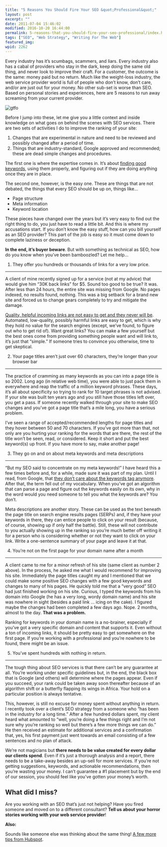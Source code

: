 ```yaml
---
title: "5 Reasons You Should Fire Your SEO &quot;Professional&quot;"
layout: post
excerpt: ""
date: 2011-07-04 15:46:02
modified: 2016-10-20 16:44:00
permalink: 5-reasons-that-you-should-fire-your-seo-professional/index.html
tags: ["SEO", "Web Strategy", "Writing For The Web"]
featured_img:
wpid: 2262
---
```



Every industry has it’s scumbags, scammers, and liars. Every industry also has a cabal of providers who stay in the dark, keep doing the same old thing, and never look to improve their craft. For a customer, the outcome is the same: money paid but no return. Much like the weight-loss industry, the web service provider world is full of people who don’t know, don’t care, and/or are just out for your money. No other sub-set is worse than SEO. Based on personal stories and experiences, here are 5 reasons to run away screaming from your current provider.

![gtfo](/_images/2011/07/gtfo.png)

Before I jump into these, let me give you a little context and inside knowledge on what goes on behind the scenes with SEO services. There are two sets of activities I do to improve the ranking of your site:

1. Changes that are experimental in nature and need to be reviewed and possibly changed after a period of time.
2. Things that are industry-standard, Google approved and recommended; these are dead simple changes and procedures.

The first one is where the expertise comes in. It’s about [finding good keywords](/choosing-keyword-phrases-for-site-content/ "Choosing Keyword Phrases for Your Site Content"), using them properly, and figuring out if they are doing anything once they are in place.

The second one, however, is the easy one. These are things that are not debated, the things that every SEO should be up on, things like…

- Page structure
- Meta information
- Keyword location

These pieces have changed over the years but it’s very easy to find out the right thing to do, you just have to read a little bit. And this is where my accusations start. If you don’t know the easy stuff, how can you bill yourself as an SEO provider? This part of the job is easy so it must come down to complete laziness or deception.

**In the end, it’s buyer beware**. But with something as technical as SEO, how do you know when you’ve been bamboozled? Let me help…

1) They offer you hundreds or thousands of links for a very low price.
----------------------------------------------------------------------

A client of mine recently signed up for a service (not at my advice) that would give him “30K back links” for $5. Sound too good to be true? It was. After less than 24 hours, the entire site was missing from Google. No pages indexed, no results found, nothing. This was a big setback for a brand new site and forced us to change gears completely to try and mitigate the damage.

[Quality, helpful incoming links are not easy to get and they never will be](/a-simple-introduction-to-incoming-links/ "A simple introduction to incoming links"). Automated, low-quality, possibly harmful links are easy to get, which is why they hold no value for the search engines (except, we’ve found, to figure out who to get rid of). Want great links? You can make a few yourself but the best ones come from providing something people want and will link to, it’s just that “simple.” If someone tries to convince you otherwise, time to get skeptical.

2) Your page titles aren’t just over 60 characters, they’re longer than your browser bar
----------------------------------------------------------------------------------------

The practice of cramming as many keywords as you can into a page title is so 2002. Long ago (in relative web time), you were able to just pack them in everywhere and reap the traffic of a million keyword phrases. These days, it’s all about specificity so trying to rank for 10 target phrases is not advised. If your site was built ten years ago and you still have those titles left over, you get a pass. If someone recently walked through your site to make SEO changes and you’ve got a page title that’s a mile long, you have a serious problem.

I’ve seen a range of accepted/recommended lengths for page titles and they hover between 50 and 70 characters. If you’ve got more than that, not only are you hurting your ranking for the words that are there, the rest of the title won’t be seen, read, or considered. Keep it short and put the best keyword(s) up front. If you have more to say, make another page!

3) They go on and on about meta keywords and meta descriptions
--------------------------------------------------------------

“But my SEO said to concentrate on my meta keywords!” I have heard this a few times before and, for a while, made sure it was part of my plan. Until I read, from Google, that [they don’t care about the keywords tag anymore](http://googlewebmastercentral.blogspot.com/2009/09/google-does-not-use-keywords-meta-tag.html). After that, the term fell out of my vocabulary. When you’ve got an algorithm that can parse a page and figure out the keywords easily on its own, why in the word would you need someone to tell you what the keywords are? You don’t.

Meta descriptions are another story. These can be used as the text beneath the page title on search engine results pages (SERPs) and, if they have your keywords in there, they can entice people to click on your result (because, of course, showing up if only half the battle). Still, these will not contribute to you actually showing up in the ranking so you’re much better off writing it for a person who is considering whether or not they want to click on your link. Write a one-sentence summary of your page and leave it at that.

4) You’re not on the first page for your domain name after a month
------------------------------------------------------------------

A client came to me for a minor refresh of his site (same client as number 2 above). In the process, he asked me what I would recommend for improving his site. Immediately the page titles caught my and I mentioned that we could make some positive SEO changes with a few good keywords and changes to many of his pages. He quickly told me that a “very good” SEO had just finished working on his site. Curious, I typed the keywords from his domain into Google (he has a very long, wordy domain name) and his site was nowhere in sight (besides a paid link … icing on the cake). I figured maybe the changes had been completed a few days ago. Nope. 2 months, almost to the day. **That was a problem.**

Ranking for keywords in your domain name is a no-brainer, especially if you’ve got a very specific domain and content that supports it. Even without a ton of incoming links, it should be pretty easy to get somewhere on the first page. If you’re working with a professional and you’re nowhere to be found, there might be an issue.

5) You’ve spent hundreds with nothing in return.
------------------------------------------------

The tough thing about SEO services is that there can’t be any guarantee at all. You’re working under specific guidelines but, in the end, the black box that is Google (and others) will determine where the pages appear. Even if you succeed, your rank could be taken away soon thereafter because of an algorithm shift or a butterfly flapping its wings in Africa. Your hold on a particular position is always tentative.

This, however, is still no excuse for money spent without anything in return. I recently took over a client’s SEO strategy from a someone who “has been in the industry for a long time.” After a few hundred dollars spent, my client heard what amounted to “well, you’re doing a few things right and I’m not sure why you’re ranking so well but there’s a few more things we can do.” He then received an estimate for additional services and a confirmation that, yes, his first payment just went towards an email consisting of a few sentences and no plan of attack.

We’re not magicians but **there needs to be value created for every dollar our clients spend**. Even if it’s just a thorough analysis and a report, there needs to be a take-away besides an up-sell for more services. If you’re not getting suggestions, keywords, and actionable recommendations, then you’re wasting your money. I can’t guarantee a #1 placement but by the end of our session, you should feel like you’ve gotten your money’s worth.

What did I miss?
----------------

Are you working with an SEO that’s just not helping? Have you fired someone and moved on to a different consultant? **Tell us about your horror stories working with your web service provider**!

**Also:**

Sounds like someone else was thinking about the same thing! [A few more tips from Hubspot](http://www.hubspot.com/how-to-spot-bad-SEO-services).
